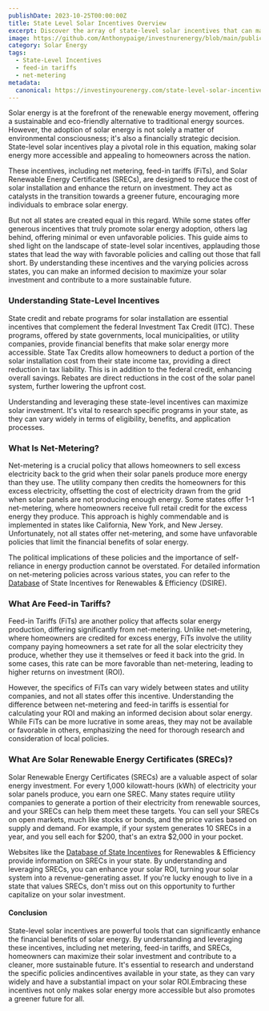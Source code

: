 ```yaml
---
publishDate: 2023-10-25T00:00:00Z
title: State Level Solar Incentives Overview
excerpt: Discover the array of state-level solar incentives that can make renewable energy more affordable for homeowners. This guide outlines the various programs and strategies to leverage them for a cost-effective transition to solar energy.
image: https://github.com/Anthonypaige/investnurenergy/blob/main/public/images/cover-art/SLR-6-cover-art.png?raw=true
category: Solar Energy
tags:
  - State-Level Incentives
  - feed-in tariffs
  - net-metering
metadata:
  canonical: https://investinyourenergy.com/state-level-solar-incentives-overview
---
```


Solar energy is at the forefront of the renewable energy movement, offering a sustainable and eco-friendly alternative to traditional energy sources. However, the adoption of solar energy is not solely a matter of environmental consciousness; it's also a financially strategic decision. State-level solar incentives play a pivotal role in this equation, making solar energy more accessible and appealing to homeowners across the nation.

These incentives, including net metering, feed-in tariffs (FiTs), and Solar Renewable Energy Certificates (SRECs), are designed to reduce the cost of solar installation and enhance the return on investment. They act as catalysts in the transition towards a greener future, encouraging more individuals to embrace solar energy.

But not all states are created equal in this regard. While some states offer generous incentives that truly promote solar energy adoption, others lag behind, offering minimal or even unfavorable policies. This guide aims to shed light on the landscape of state-level solar incentives, applauding those states that lead the way with favorable policies and calling out those that fall short. By understanding these incentives and the varying policies across states, you can make an informed decision to maximize your solar investment and contribute to a more sustainable future.

### **Understanding State-Level Incentives**

State credit and rebate programs for solar installation are essential incentives that complement the federal Investment Tax Credit (ITC). These programs, offered by state governments, local municipalities, or utility companies, provide financial benefits that make solar energy more accessible. State Tax Credits allow homeowners to deduct a portion of the solar installation cost from their state income tax, providing a direct reduction in tax liability. This is in addition to the federal credit, enhancing overall savings. Rebates are direct reductions in the cost of the solar panel system, further lowering the upfront cost.

Understanding and leveraging these state-level incentives can maximize solar investment. It's vital to research specific programs in your state, as they can vary widely in terms of eligibility, benefits, and application processes.

### **What Is Net-Metering?**

Net-metering is a crucial policy that allows homeowners to sell excess electricity back to the grid when their solar panels produce more energy than they use. The utility company then credits the homeowners for this excess electricity, offsetting the cost of electricity drawn from the grid when solar panels are not producing enough energy. Some states offer 1-1 net-metering, where homeowners receive full retail credit for the excess energy they produce. This approach is highly commendable and is implemented in states like California, New York, and New Jersey. Unfortunately, not all states offer net-metering, and some have unfavorable policies that limit the financial benefits of solar energy.

The political implications of these policies and the importance of self-reliance in energy production cannot be overstated. For detailed information on net-metering policies across various states, you can refer to the [Database](https://www.dsireusa.org/) of State Incentives for Renewables & Efficiency (DSIRE).

### **What Are Feed-in Tariffs?**

Feed-in Tariffs (FiTs) are another policy that affects solar energy production, differing significantly from net-metering. Unlike net-metering, where homeowners are credited for excess energy, FiTs involve the utility company paying homeowners a set rate for all the solar electricity they produce, whether they use it themselves or feed it back into the grid. In some cases, this rate can be more favorable than net-metering, leading to higher returns on investment (ROI).

However, the specifics of FiTs can vary widely between states and utility companies, and not all states offer this incentive. Understanding the difference between net-metering and feed-in tariffs is essential for calculating your ROI and making an informed decision about solar energy. While FiTs can be more lucrative in some areas, they may not be available or favorable in others, emphasizing the need for thorough research and consideration of local policies.

### **What Are Solar Renewable Energy Certificates (SRECs)?**

Solar Renewable Energy Certificates (SRECs) are a valuable aspect of solar energy investment. For every 1,000 kilowatt-hours (kWh) of electricity your solar panels produce, you earn one SREC. Many states require utility companies to generate a portion of their electricity from renewable sources, and your SRECs can help them meet these targets. You can sell your SRECs on open markets, much like stocks or bonds, and the price varies based on supply and demand. For example, if your system generates 10 SRECs in a year, and you sell each for $200, that's an extra $2,000 in your pocket.

Websites like the [Database of State Incentives](https://www.dsireusa.org/) for Renewables & Efficiency provide information on SRECs in your state. By understanding and leveraging SRECs, you can enhance your solar ROI, turning your solar system into a revenue-generating asset. If you're lucky enough to live in a state that values SRECs, don't miss out on this opportunity to further capitalize on your solar investment.

#### **Conclusion**

State-level solar incentives are powerful tools that can significantly enhance the financial benefits of solar energy. By understanding and leveraging these incentives, including net metering, feed-in tariffs, and SRECs, homeowners can maximize their solar investment and contribute to a cleaner, more sustainable future. It's essential to research and understand the specific policies andincentives available in your state, as they can vary widely and have a substantial impact on your solar ROI.Embracing these incentives not only makes solar energy more accessible but also promotes a greener future for all.
